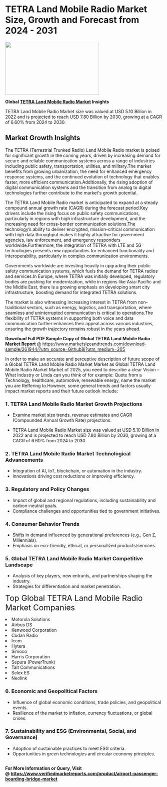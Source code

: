 <H1>TETRA Land Mobile Radio Market Size, Growth and Forecast from 2024 - 2031</H1><img class="aligncenter size-medium wp-image-584254" src="https://thirdeyenews.in/wp-content/uploads/2024/09/Global-Market-Research-300x168.jpeg" alt="" width="300" height="168" /><p><strong>Global&nbsp;<a href="https://www.marketsizeandtrends.com/download-sample/261944/?utm_source=Github8j?utm_medium=205">TETRA Land Mobile Radio Market</a> Insights</strong></p><p>TETRA Land Mobile Radio Market size was valued at USD 5.10 Billion in 2022 and is projected to reach USD 7.80 Billion by 2030, growing at a CAGR of 6.60% from 2024 to 2030.</p><p><h2>Market Growth Insights</h2> <p>The TETRA (Terrestrial Trunked Radio) Land Mobile Radio market is poised for significant growth in the coming years, driven by increasing demand for secure and reliable communication systems across a range of industries including public safety, transportation, utilities, and military.The market benefits from growing urbanization, the need for enhanced emergency response systems, and the continued evolution of technology that enables faster, more efficient communication.Additionally, the rising adoption of digital communication systems and the transition from analog to digital technologies further contribute to the market's growth potential.</p> <p></p> <p>The TETRA Land Mobile Radio market is anticipated to expand at a steady compound annual growth rate (CAGR) during the forecast period.Key drivers include the rising focus on public safety communications, particularly in regions with high infrastructure development, and the increasing need for cross-border communication solutions.The technology’s ability to deliver encrypted, mission-critical communication with high data throughput makes it highly attractive for government agencies, law enforcement, and emergency responders worldwide.Furthermore, the integration of TETRA with LTE and 5G technologies presents new opportunities for enhanced functionality and interoperability, particularly in complex communication environments.</p> <p>Governments worldwide are investing heavily in upgrading their public safety communication systems, which fuels the demand for TETRA radios and services.In Europe, where TETRA was initially developed, regulatory bodies are pushing for modernization, while in regions like Asia-Pacific and the Middle East, there is a growing emphasis on developing smart city infrastructure, boosting demand for integrated TETRA solutions.</p> <p>The market is also witnessing increasing interest in TETRA from non-traditional sectors, such as energy, logistics, and transportation, where seamless and uninterrupted communication is critical to operations.The flexibility of TETRA systems in supporting both voice and data communication further enhances their appeal across various industries, ensuring the growth trajectory remains robust in the years ahead.</p> <p></p><p><span class=""><strong>Download Full PDF Sample Copy of Global TETRA Land Mobile Radio Market Report</strong> @ <a href="https://www.marketsizeandtrends.com/download-sample/261944/?utm_source=Github8j?utm_medium=205" target="_blank">https://www.marketsizeandtrends.com/download-sample/261944/?utm_source=Github8j?utm_medium=205</a></span></p><p>In order to make an accurate and perceptive description of future scope of a Global&nbsp;TETRA Land Mobile Radio Market Market as Global&nbsp;TETRA Land Mobile Radio Market Market of 2025, you need to describe a clear Vision &ndash; What Industry or Linda can you think of for example: Quote from a Technology, healthcare, automotive, renewable energy, name the market you are Reffering to.However, some general trends and factors usually impact market reports and their future outlook include:</p><h3>1.&nbsp;<strong>TETRA Land Mobile Radio Market Growth Projections</strong></h3><ul><li>Examine market size trends, revenue estimates and CAGR (Compounded Annual Growth Rate) projections.</li><li><p>TETRA Land Mobile Radio Market size was valued at USD 5.10 Billion in 2022 and is projected to reach USD 7.80 Billion by 2030, growing at a CAGR of 6.60% from 2024 to 2030.</p></li></ul><h3>2.&nbsp;<strong>TETRA Land Mobile Radio Market Technological Advancements</strong></h3><ul><li>Integration of AI, IoT, blockchain, or automation in the industry.</li><li>Innovations driving cost reductions or improving efficiency.</li></ul><h3>3.&nbsp;<strong>Regulatory and Policy Changes</strong></h3><ul><li>Impact of global and regional regulations, including sustainability and carbon-neutral goals.</li><li>Compliance challenges and opportunities tied to government initiatives.</li></ul><h3>4.&nbsp;<strong>Consumer Behavior Trends</strong></h3><ul><li>Shifts in demand influenced by generational preferences (e.g., Gen Z, Millennials).</li><li>Emphasis on eco-friendly, ethical, or personalized products/services.</li></ul><h3>5.&nbsp;<strong>Global TETRA Land Mobile Radio Market Competitive Landscape</strong></h3><ul><li>Analysis of key players, new entrants, and partnerships shaping the industry.</li><li>Strategies for differentiation and market penetration.</li></ul><p data-pm-slice="1 1 []"><span style="color: inherit; font-family: inherit; font-size: 25px;">Top Global TETRA Land Mobile Radio Market Companies</span></p><div class="" data-test-id=""><p><li>Motorola Solutions</li><li> Airbus DS</li><li> Kenwood Corporation</li><li> Codan Radio</li><li> Icom</li><li> Hytera</li><li> Simoco</li><li> Harris Corporation</li><li> Sepura (PowerTrunk)</li><li> Tait Communications</li><li> Selex ES</li><li> Neolink</li></p></div><h3>6.&nbsp;<strong>Economic and Geopolitical Factors</strong></h3><ul><li>Influence of global economic conditions, trade policies, and geopolitical events.</li><li>Resilience of the market to inflation, currency fluctuations, or global crises.</li></ul><h3>7.&nbsp;<strong>Sustainability and ESG (Environmental, Social, and Governance)</strong></h3><ul><li>Adoption of sustainable practices to meet ESG criteria.</li><li>Opportunities in green technologies and circular economy principles.</li></ul><h2><strong style="font-size: 14px;">For More Information or Query, Visit @&nbsp;</strong><a style="background-color: #ffffff; font-size: 14px;" href="https://www.marketsizeandtrends.com/report/tetra-land-mobile-radio-market/" target="_blank">https://www.verifiedmarketreports.com/product/airport-passenger-boarding-bridge-market</a></h2>